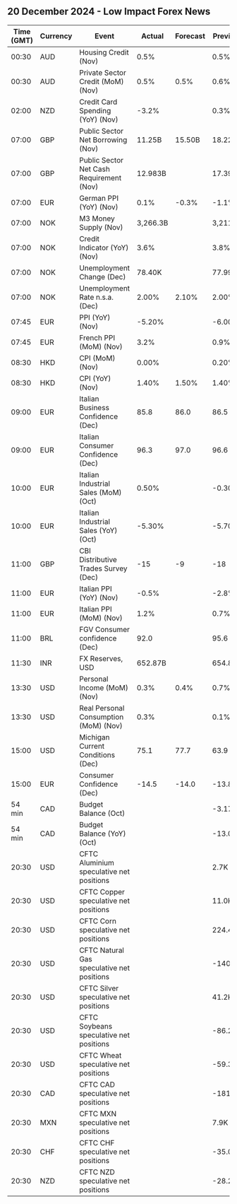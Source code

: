 ## 20 December 2024 - Low Impact Forex News

| Time (GMT) | Currency | Event | Actual | Forecast | Previous |
|------|----------|-------|--------|----------|----------|
| 00:30 | AUD | Housing Credit (Nov) | 0.5% |  | 0.5% |
| 00:30 | AUD | Private Sector Credit (MoM) (Nov) | 0.5% | 0.5% | 0.6% |
| 02:00 | NZD | Credit Card Spending (YoY) (Nov) | -3.2% |  | 0.3% |
| 07:00 | GBP | Public Sector Net Borrowing (Nov) | 11.25B | 15.50B | 18.22B |
| 07:00 | GBP | Public Sector Net Cash Requirement (Nov) | 12.983B |  | 17.396B |
| 07:00 | EUR | German PPI (YoY) (Nov) | 0.1% | -0.3% | -1.1% |
| 07:00 | NOK | M3 Money Supply (Nov) | 3,266.3B |  | 3,211.5B |
| 07:00 | NOK | Credit Indicator (YoY) (Nov) | 3.6% |  | 3.8% |
| 07:00 | NOK | Unemployment Change (Dec) | 78.40K |  | 77.99K |
| 07:00 | NOK | Unemployment Rate n.s.a. (Dec) | 2.00% | 2.10% | 2.00% |
| 07:45 | EUR | PPI (YoY) (Nov) | -5.20% |  | -6.00% |
| 07:45 | EUR | French PPI (MoM) (Nov) | 3.2% |  | 0.9% |
| 08:30 | HKD | CPI (MoM) (Nov) | 0.00% |  | 0.20% |
| 08:30 | HKD | CPI (YoY) (Nov) | 1.40% | 1.50% | 1.40% |
| 09:00 | EUR | Italian Business Confidence (Dec) | 85.8 | 86.0 | 86.5 |
| 09:00 | EUR | Italian Consumer Confidence (Dec) | 96.3 | 97.0 | 96.6 |
| 10:00 | EUR | Italian Industrial Sales (MoM) (Oct) | 0.50% |  | -0.30% |
| 10:00 | EUR | Italian Industrial Sales (YoY) (Oct) | -5.30% |  | -5.70% |
| 11:00 | GBP | CBI Distributive Trades Survey (Dec) | -15 | -9 | -18 |
| 11:00 | EUR | Italian PPI (YoY) (Nov) | -0.5% |  | -2.8% |
| 11:00 | EUR | Italian PPI (MoM) (Nov) | 1.2% |  | 0.7% |
| 11:00 | BRL | FGV Consumer confidence (Dec) | 92.0 |  | 95.6 |
| 11:30 | INR | FX Reserves, USD | 652.87B |  | 654.86B |
| 13:30 | USD | Personal Income (MoM) (Nov) | 0.3% | 0.4% | 0.7% |
| 13:30 | USD | Real Personal Consumption (MoM) (Nov) | 0.3% |  | 0.1% |
| 15:00 | USD | Michigan Current Conditions (Dec) | 75.1 | 77.7 | 63.9 |
| 15:00 | EUR | Consumer Confidence (Dec) | -14.5 | -14.0 | -13.8 |
| 54 min | CAD | Budget Balance (Oct) |  |  | -3.17B |
| 54 min | CAD | Budget Balance (YoY) (Oct) |  |  | -13.01B |
| 20:30 | USD | CFTC Aluminium speculative net positions |  |  | 2.7K |
| 20:30 | USD | CFTC Copper speculative net positions |  |  | 11.0K |
| 20:30 | USD | CFTC Corn speculative net positions |  |  | 224.4K |
| 20:30 | USD | CFTC Natural Gas speculative net positions |  |  | -140.6K |
| 20:30 | USD | CFTC Silver speculative net positions |  |  | 41.2K |
| 20:30 | USD | CFTC Soybeans speculative net positions |  |  | -86.2K |
| 20:30 | USD | CFTC Wheat speculative net positions |  |  | -59.3K |
| 20:30 | CAD | CFTC CAD speculative net positions |  |  | -181.6K |
| 20:30 | MXN | CFTC MXN speculative net positions |  |  | 7.9K |
| 20:30 | CHF | CFTC CHF speculative net positions |  |  | -35.0K |
| 20:30 | NZD | CFTC NZD speculative net positions |  |  | -28.2K |
